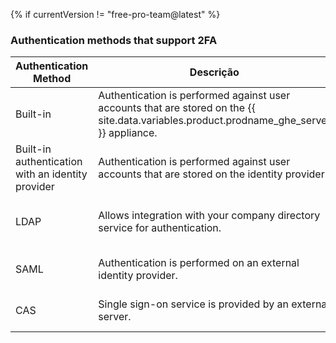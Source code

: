 {% if currentVersion != "free-pro-team@latest" %}
### Authentication methods that support 2FA

| Authentication Method                             | Descrição                                                                                                                                   | Two-factor authentication support                                                                                                                                                                                             |
| ------------------------------------------------- | ------------------------------------------------------------------------------------------------------------------------------------------- | ----------------------------------------------------------------------------------------------------------------------------------------------------------------------------------------------------------------------------- |
| Built-in                                          | Authentication is performed against user accounts that are stored on the {{ site.data.variables.product.prodname_ghe_server }} appliance. | Supported and managed on the {{ site.data.variables.product.prodname_ghe_server }} appliance. Organization administrators can require 2FA to be enabled for members of the organization. |{% if currentVersion != "free-pro-team@latest" %}
| Built-in authentication with an identity provider | Authentication is performed against user accounts that are stored on the identity provider.                                                 | Dependant on the identity provider.{% endif %}
| LDAP                                              | Allows integration with your company directory service for authentication.                                                                  | Supported and managed on the {{ site.data.variables.product.prodname_ghe_server }} appliance. Organization administrators can require 2FA to be enabled for members of the organization.                                    |
| SAML                                              | Authentication is performed on an external identity provider.                                                                               | {{ site.data.reusables.two_fa.2fa_not_supported_with_saml_and_cas }}                                                                                                                                                    |
| CAS                                               | Single sign-on service is provided by an external server.                                                                                   | {{ site.data.reusables.two_fa.2fa_not_supported_with_saml_and_cas }}{% endif %}
